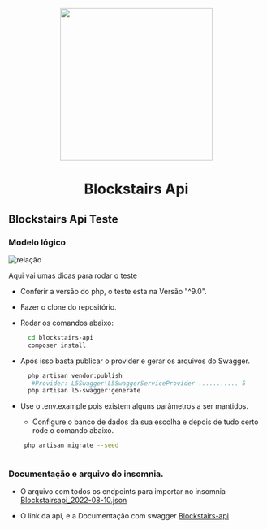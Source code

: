
<p align="center"><a href="https://laravel.com" target="_blank"><img src="https://blockstairs.com/wp-content/uploads/2022/07/icon_positivo_500x500.png" width="300"></a></p>
<h1 align="center">Blockstairs Api</h1>



## Blockstairs Api Teste

### Modelo lógico 

![relação](https://user-images.githubusercontent.com/31674845/184058872-0710b70d-2aff-449b-9c30-1f5a8b01ffbb.jpeg)


<p>Aqui vai umas dicas para rodar o teste</p>

- Conferir a versão do php, o teste esta na Versão "^9.0".
- Fazer o clone do repositório.
- Rodar os comandos abaixo:
  ```bash
    cd blockstairs-api
    composer install      
  ```
 - Após isso basta publicar o provider e gerar os arquivos do Swagger.
     ```bash
       php artisan vendor:publish
        #Provider: L5Swagger\L5SwaggerServiceProvider ........... 5
       php artisan l5-swagger:generate
      ```
 
  
  
- Use o .env.example pois existem alguns parâmetros a ser mantidos.
    - Configure o banco de dados da sua escolha e depois de tudo certo rode o comando abaixo.    
   ```bash
    php artisan migrate --seed 
    
  ```
  
### Documentação e arquivo do insomnia.

- O arquivo com todos os endpoints para importar no insomnia <a href="https://github.com/afermanx/blockstairs-api/tree/main/doc">Blockstairsapi_2022-08-10.json</a>

- O link da api, e a Documentação com swagger <a href="https://blockstairs.villasis.com.br/">Blockstairs-api</a>




